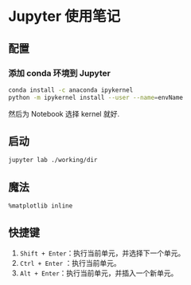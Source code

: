 # Jupyter 使用笔记
## 配置
### 添加 conda 环境到 Jupyter
```sh
conda install -c anaconda ipykernel
python -m ipykernel install --user --name=envName
```
然后为 Notebook 选择 kernel 就好.

## 启动
```sh
jupyter lab ./working/dir
```

## 魔法
```
%matplotlib inline
```

## 快捷键
1. `Shift + Enter`：执行当前单元，并选择下一个单元。
2. `Ctrl + Enter` ：执行当前单元。
3. `Alt + Enter`：执行当前单元，并插入一个新单元。
